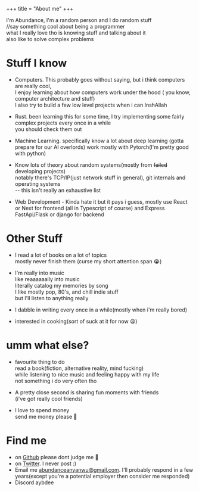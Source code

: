 +++
title = "About me"
+++

I'm Abundance, I'm a random person and I do random stuff  
//say something cool about being a programmer  
what I really love tho is knowing stuff and talking about it  
also like to solve complex problems

# Stuff I know

- Computers. This probably goes without saying, but i think computers are really cool,  
  I enjoy learning about how computers work under the hood (
  you know, computer architecture and stuff)  
  I also try to build a few low level projects when i can InshAllah

- Rust. been learning this for some time, I try implementing some fairly complex projects every once in a while \
  you should check them out

- Machine Learning. specifically know a lot about deep learning (gotta prepare for our AI overlords)
  work mostly with Pytorch(I'm pretty good with python)

- Know lots of theory about random systems(mostly from ~~failed~~ developing projects) \
  notably there's TCP/IP(just network stuff in general), git internals and operating systems\
  -- this isn't really an exhaustive list

- Web Development - Kinda hate it but it pays i guess, mostly use React or Next for frontend (all in Typescript of course) and Express\
  FastApi/Flask or django for backend

# Other Stuff

- I read a lot of books on a lot of topics\
  mostly never finish them (curse my short attention span 😭)

- I'm really into music \
  like reaaaaaally into music \
  literally catalog my memories by song \
  I like mostly pop, 80's, and chill indie stuff \
  but I'll listen to anything really

- I dabble in writing every once in a while(mostly when i'm really bored)

- interested in cooking(sort of suck at it for now 😫)

# umm what else?

- favourite thing to do \
  read a book(fiction, alternative reality, mind fucking)\
  while listening to nice music and feeling happy with my life \
  not something i do very often tho

- A pretty close second is sharing fun moments with friends\
  (i've got really cool friends)

- I love to spend money \
  send me money please 🙂

# Find me

- on [Github](https://github.com/abundance-io/) please dont judge me 🙈
- on [Twitter](https://twitter.com/aybdee). I never post :)
- Email me abundanceanyanwu@gmail.com. I'll probably respond in a few years(except you're a potential employer
  then consider me responded)
- Discord aybdee
